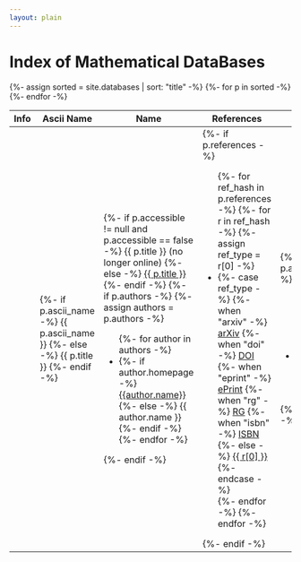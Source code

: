```yaml
---
layout: plain
---
```

<h1 class="smallcaps" id="imdb_title">Index of Mathematical DataBases</h1>
<table class="display datatable" data-order-columns="[1]">
    <thead>
        <tr>
            <th data-dt-order="disable">Info</th>
            <th data-hide-column="true">Ascii Name</th>
            <th>Name</th>
            <th>References</th>
            <th>Area</th>
            <th>Tags</th>
            <th data-hide-column="true">Description</th>
        </tr>
    </thead>
    <tbody>
        {%- assign sorted = site.databases | sort: "title" -%}
        {%- for p in sorted -%}
            <tr>
                <td class="centered-td"><a href="{{ p.id }}"><i class="fas fa-info-circle"></i></a></td>
                <td>
                    {%- if p.ascii_name -%}
                    {{ p.ascii_name }}
                    {%- else -%}
                    {{ p.title }}
                    {%- endif -%}
                </td>
                <td>
                    {%- if p.accessible != null and p.accessible == false -%}
                    {{ p.title }} (no longer online)
                    {%- else -%}
                    <a href="{{ p.location }}" target="_blank">
                        {{ p.title }}
                        <i class="fas fa-external-link-alt"></i>
                    </a>
                    {%- endif -%}
                    {%- if p.authors -%}
                        {%- assign authors = p.authors -%}
                        <ul class="authors-list">
                        {%- for author in authors -%}
                        <li>{%- if author.homepage -%}<a href="{{ author.homepage}}">{{author.name}}</a> {%- else -%} {{ author.name }} {%- endif -%}</li>
                        {%- endfor -%}
                        </ul>
                    {%- endif -%}
                </td>
                <td>
                    {%- if p.references -%}
                        <ul class="reference-list">
                        {%- for ref_hash in p.references -%}
                            {%- for r in ref_hash -%}
                                {%- assign ref_type = r[0] -%}
                                <li>
                                {%- case ref_type -%}
                                {%- when "arxiv" -%}
                                    <a href="https://arxiv.org/abs/{{ r[1] }}" target="_blank">arXiv</a>
                                {%- when "doi" -%}
                                    <a href="https://doi.org/{{ r[1] }}" target="_blank">DOI</a>
                                {%- when "eprint" -%}
                                    <a href="https://eprint.iacr.org/{{ r[1] }}" target="_blank">ePrint</a>
                                {%- when "rg" -%}
                                    <a href="https://www.researchgate.net/publication/{{ r[1] }}" target="_blank">RG</a>
                                {%- when "isbn" -%}
                                    <a href="https://www.google.com/search?tbm=bks&q=isbn:{{ r[1] }}" target="_blank">ISBN</a>
                                {%- else -%}
                                    <a href="{{ r[1] }}">{{ r[0] }}</a>
                                {%- endcase -%}
                                </li>
                            {%- endfor -%}
                        {%- endfor -%}
                        </ul>
                    {%- endif -%}
                </td>
                <td>
                    {%- if p.area -%}
                       <ul class="area-list">
                       {%- for a in p.area -%}
                           <li>{{ a }}</li>
                       {%- endfor -%}
                       </ul>
                    {%- endif -%}
                </td>
                <td>
                    {%- if p.tags -%}
                        <ul class="tag-list">
                        {%- for t in p.tags -%}
                            <li>{{ t }}</li>
                        {%- endfor -%}
                        </ul>
                    {%- endif %}
                </td>
                <td>
                  {%- if p.short_description -%}
                    {{ p.short_description }}
                  {%- endif -%}
                </td>
            </tr>
        {%- endfor -%}
    </tbody>
</table>
